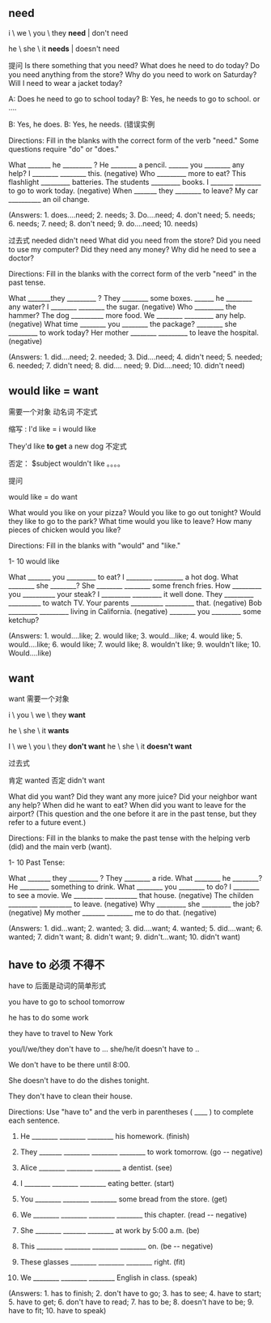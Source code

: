 ## need

i \ we \ you \ they  **need** | don't need 

he \ she \ it **needs** | doesn't need




提问
Is there something that you need?
What does he need to do today?
Do you need anything from the store?
Why do you need to work on Saturday?
Will I need to wear a jacket today?

A: Does he need to go to school today?
B: Yes, he needs to go to school.
or ....

B: Yes, he does.
B: Yes, he needs. (错误实例


Directions: Fill in the blanks with the correct form of the verb "need." Some questions require "do" or "does."

What _______ he _________ ?
He ________ a pencil.
______ you ________ any help?
I ________ ________ this. (negative)
Who _________ more to eat?
This flashlight _________ batteries.
The students _________ books.
I _______ ________ to go to work today. (negative)
When _______ they ________ to leave?
My car __________ an oil change.
 

(Answers: 1. does....need; 2. needs; 3. Do....need; 4. don't need; 5. needs; 6. needs; 7. need; 8. don't need; 9. do....need; 10. needs)


过去式
needed
didn't need
What did you need from the store?
Did you need to use my computer?
Did they need any money?
Why did he need to see a doctor?

Directions: Fill in the blanks with the correct form of the verb "need" in the past tense.

What _______they _________ ?
They ________ some boxes.
______ he ________ any water?
I ________ ________ the sugar. (negative)
Who _________ the hammer?
The dog __________ more food.
We ________ _________ any help. (negative)
What time ________ you ________ the package?
________ she _________ to work today?
Her mother ________ _________ to leave the hospital. (negative)
 

(Answers: 1. did....need; 2. needed; 3. Did....need; 4. didn't need; 5. needed; 6. needed; 7. didn't need; 8. did.... need; 9. Did....need; 10. didn't need)


## would like =  want 
需要一个对象 动名词 不定式

缩写 : I'd like  = i would like

They'd like **to get** a new dog 不定式

否定：
$subject wouldn't like 。。。。

提问

would like = do want

What would you like on your pizza?
Would you like to go out tonight?
Would they like to go to the park?
What time would you like to leave?
How many pieces of chicken would you like?

Directions: Fill in the blanks with "would" and "like."

1- 10 would like

What _______ you _________ to eat?
I ________ _________ a hot dog.
What ________ she ________?
She ________ ________ some french fries.
How _________ you __________ your steak?
I _________ _________ it well done.
They _________ __________ to watch TV.
Your parents __________ _________ that. (negative)
Bob _________ _________ living in California. (negative)
________ you _________ some ketchup?
 

(Answers: 1. would....like; 2. would like; 3. would...like; 4. would like; 5. would....like; 6. would like; 7. would like; 8. wouldn't like; 9. wouldn't like; 10. Would....like)



## want

want 需要一个对象

i \ you \ we \ they  **want**

he \ she \ it **wants** 

I \ we \ you \ they **don't want**
he \ she \ it **doesn't want**

过去式

肯定 wanted  否定 didn't want

What did you want?
Did they want any more juice?
Did your neighbor want any help?
When did he want to eat?
When did you want to leave for the airport? (This question and the one before it are in the past tense, but they refer to a future event.)

Directions: Fill in the blanks to make the past tense with the helping verb (did) and the main verb (want).

1- 10 Past Tense:

What _______ they _________ ?
They ________ a ride.
What ________ he ________?
He _________ something to drink.
What ________ you ________ to do?
I ________ to see a movie.
We _________ __________ that house. (negative)
The childen _________ __________ to leave. (negative)
Why _________ she _________ the job? (negative)
My mother _______  ________ me to do that. (negative)
 

(Answers: 1. did...want; 2. wanted; 3. did....want; 4. wanted; 5. did....want; 6. wanted; 7. didn't want; 8. didn't want; 9. didn't...want; 10. didn't want)



## have to  必须 不得不

have to 后面是动词的简单形式

you have to go to school tomorrow

he has to do some work

they have to travel to New York

you/I/we/they don't have to ...
she/he/it doesn't have to ..

We don't have to be there until 8:00.

She doesn't have to do the dishes tonight.

They don't have to clean their house.


Directions: Use "have to" and the verb in parentheses ( ____ ) to complete each sentence.

1.  He ________ ________ ________ his homework. (finish)

2.  They _______ ________ ________ ________ to work tomorrow. (go -- negative)

3. Alice ________ ________ ________ a dentist. (see)

4.  I ________ ________ ________ eating better. (start)

5.  You ________ ________ ________ some bread from the store. (get)

6.  We ________ ________ ________ ________ this chapter. (read -- negative)

7.  She ________ _______ ________ at work by 5:00 a.m. (be)

8.  This ________ ________ ________ ________ on. (be -- negative)

9.  These glasses ________ ________ ________ right. (fit)

10. We ________ ________ ________ English in class. (speak)

 

(Answers: 1. has to finish; 2. don't have to go; 3. has to see; 4. have to start;  5. have to get; 6. don't have to read; 7. has to be; 8. doesn't have to be; 9. have to fit; 10. have to speak)


